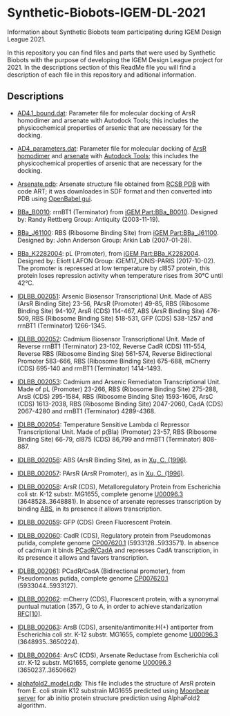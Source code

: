 # Synthetic-Biobots-IGEM-DL-2021
Information about Synthetic Biobots team participating during IGEM Design League 2021.

In this repository you can find files and parts that were used by Synthetic Biobots with the purpose of developing the IGEM Design League project for 2021. In the descriptions section of this ReadMe file you will find a description of each file in this repository and aditional information.


## Descriptions
* [AD4.1_bound.dat](AD4.1_bound.dat): Parameter file for molecular docking of ArsR homodimer and arsenate with Autodock Tools; this includes the physicochemical properties of arsenic that are necessary for the docking.

* [AD4_parameters.dat](AD4_parameters.dat): Parameter file for molecular docking of [ArsR homodimer](model.pdb) and [arsenate](arsenate.pdb) with [Autodock Tools](http://autodock.scripps.edu/resources/adt); this includes the physicochemical properties of arsenic that are necessary for the docking.

* [Arsenate.pdb](Arsenate.pdb): Arsenate structure file obtained from [RCSB PDB](https://www3.rcsb.org/ligand/ART) with code ART; it was downloades in SDF format and then converted into PDB using [OpenBabel gui](https://openbabel.org/docs/dev/Installation/install.html).

* [BBa_B0010](BBa_B0010.fasta): rrnBT1 (Terminator) from [iGEM Part:BBa_B0010](http://parts.igem.org/Part:BBa_B0010). Designed by: Randy Rettberg Group: Antiquity (2003-11-19).

* [BBa_J61100](BBa_J61100.fasta): RBS (Ribosome Binding Site) from [iGEM Part:BBa_J61100](http://parts.igem.org/Part:BBa_J61100). Designed by: John Anderson Group: Arkin Lab (2007-01-28).

* [BBa_K2282004](BBa_K2282004.fasta): pL (Promoter), from [iGEM Part:BBa_K2282004](http://parts.igem.org/Part:BBa_K2282004). Designed by: Eliott LAFON Group: iGEM17_IONIS-PARIS (2017-10-02). The promoter is repressed at low temperature by cI857 protein, this protein loses repression activity when temperature rises from 30°C until 42°C.

* [IDLBB_002051](IDLBB_002051.fasta): Arsenic Biosensor Transcriptional Unit. Made of ABS (ArsR Binding Site) 23-56, PArsR (Promoter) 49-85, RBS (Ribosome Binding Site) 94-107, ArsR (CDS) 114-467, ABS (ArsR Binding Site) 476-509, RBS (Ribosome Binding Site) 518-531, GFP (CDS) 538-1257 and rrnBT1 (Terminator) 1266-1345.

* [IDLBB_002052](IDLBB_002052.fasta): Cadmium Biosensor Transcriptional Unit. Made of Reverse rrnBT1 (Terminator) 23-102, Reverse CadR (CDS) 111-554, Reverse RBS (Ribosome Binding Site) 561-574, Reverse Bidirectional Promoter 583-666, RBS (Ribosome Binding Site) 675-688, mCherry (CDS) 695-140 and rrnBT1 (Terminator) 1414-1493.

* [IDLBB_002053](IDLBB_002053.fasta): Cadmium and Arsenic Remediaton Transcriptional Unit. Made of pL (Promoter) 23-266, RBS (Ribosome Binding Site) 275-288, ArsB (CDS) 295-1584, RBS (Ribosome Binding Site) 1593-1606, ArsC (CDS) 1613-2038, RBS (Ribosome Binding Site) 2047-2060, CadA (CDS) 2067-4280 and rrnBT1 (Terminator) 4289-4368.

* [IDLBB_002054](IDLBB_002054.fasta): Temperature Sensitive Lambda cI Repressor Transcriptional Unit. Made of p(Bla) (Promoter) 23-57, RBS (Ribosome Binding Site) 66-79, cI875 (CDS) 86,799 and rrnBT1 (Terminator) 808-887.

* [IDLBB_002056](IDLBB_002056.fasta): ABS (ArsR Binding Site), as in [Xu, C. (1996)](https://doi.org/10.1074/jbc.271.5.2427).

* [IDLBB_002057](IDLBB_002057.fasta): PArsR (ArsR Promoter), as in [Xu, C. (1996)](https://doi.org/10.1074/jbc.271.5.2427).

* [IDLBB_002058](IDLBB_002058.fasta): ArsR (CDS), Metalloregulatory Protein from Escherichia coli str. K-12 substr. MG1655, complete genome [U00096.3](https://www.ncbi.nlm.nih.gov/nuccore/U00096.3/) (3648528..3648881). In absence of arsenate represses transcription by binding [ABS](IDLBB_002056.fasta), in its presence it allows transcription.

* [IDLBB_002059](IDLBB_002059.fasta): GFP (CDS) Green Fluorescent Protein.

* [IDLBB_002060](IDLBB_002060.fasta): CadR (CDS), Regulatory protein from Pseudomonas putida, complete genome [CP007620.1](https://www.ncbi.nlm.nih.gov/nuccore/CP007620.1/) (5933128..5933571). In absence of cadmium it binds [PCadR/CadA](IDLBB_002061.fasta) and represses CadA transcription, in its presence it allows and favors transcription.

* [IDLBB_002061](IDLBB_002061.fasta): PCadR/CadA (Bidirectional promoter), from Pseudomonas putida, complete genome [CP007620.1](https://www.ncbi.nlm.nih.gov/nuccore/CP007620.1/) (5933044..5933127).

* [IDLBB_002062](IDLBB_002062.fasta): mCherry (CDS), Fluorescent protein, with a synonymal puntual mutation (357), G to A, in order to achieve standarization [RFC[10]](https://parts.igem.org/Help:Standards/Assembly/RFC10).

* [IDLBB_002063](IDLBB_002063.fasta): ArsB (CDS), arsenite/antimonite:H(+) antiporter from Escherichia coli str. K-12 substr. MG1655, complete genome [U00096.3](https://www.ncbi.nlm.nih.gov/nuccore/U00096.3/) (3648935..3650224).

* [IDLBB_002064](IDLBB_002064.fasta): ArsC (CDS), Arsenate Reductase from Escherichia coli str. K-12 substr. MG1655, complete genome [U00096.3](https://www.ncbi.nlm.nih.gov/nuccore/U00096.3/) (3650237..3650662)

* [alphafold2_model.pdb](alphafold2_model.pdb): This file includes the structure of ArsR protein from E. coli strain K12 substrain MG1655 predicted using [Moonbear server](https://www.getmoonbear.com/AlphaFold2) for ab initio protein structure prediction using AlphaFold2 algorithm.





